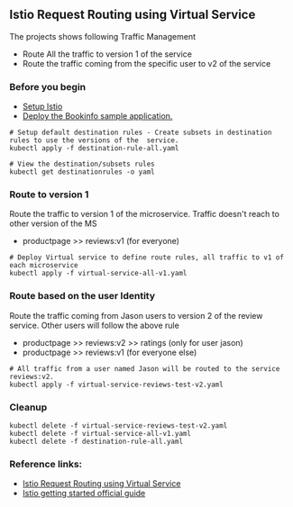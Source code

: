 ## Istio Request Routing using Virtual Service
The projects shows following Traffic Management
- Route All the traffic to version 1 of the service 
- Route the traffic coming from the specific user to v2 of the service 



### Before you begin
- [Setup Istio](../install/README.md)
- [Deploy the Bookinfo sample application.](../BookInfo/README.md)

```
# Setup default destination rules - Create subsets in destination rules to use the versions of the  service.
kubectl apply -f destination-rule-all.yaml

# View the destination/subsets rules
kubectl get destinationrules -o yaml
```

### Route to version 1
Route the traffic to version 1 of the microservice. Traffic doesn't reach to other version of the MS 
- productpage >> reviews:v1 (for everyone)

```
# Deploy Virtual service to define route rules, all traffic to v1 of each microservice
kubectl apply -f virtual-service-all-v1.yaml
```

### Route based on the user Identity 
Route the traffic coming from Jason users to version 2 of the review service. Other users will follow the above rule
- productpage >> reviews:v2 >> ratings (only for user jason)
- productpage >> reviews:v1 (for everyone else)

```
# All traffic from a user named Jason will be routed to the service reviews:v2.
kubectl apply -f virtual-service-reviews-test-v2.yaml
```


### Cleanup 
```
kubectl delete -f virtual-service-reviews-test-v2.yaml
kubectl delete -f virtual-service-all-v1.yaml
kubectl delete -f destination-rule-all.yaml
```

### Reference links:

- [Istio Request Routing using Virtual Service](https://istio.io/latest/docs/tasks/traffic-management/request-routing/)
- [Istio getting started official guide](https://istio.io/latest/docs/setup/getting-started/)
